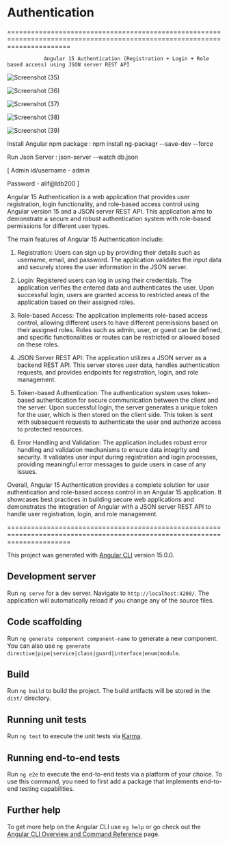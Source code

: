 # Authentication

  ============================================================================================================================
                
                Angular 15 Authentication (Registration + Login + Role based access) using JSON server REST API
                
                
![Screenshot (35)](https://github.com/alif-dot/Authentication_inAngular15/assets/62230465/8d5fe320-5aad-48af-85ec-71792c0c071e)

![Screenshot (36)](https://github.com/alif-dot/Authentication_inAngular15/assets/62230465/1a97799f-7b93-4673-ba1b-931127dcd754)

![Screenshot (37)](https://github.com/alif-dot/Authentication_inAngular15/assets/62230465/1aeb753a-227c-4c6a-853e-c899e0e586e0)

![Screenshot (38)](https://github.com/alif-dot/Authentication_inAngular15/assets/62230465/61301498-e59a-4e27-86c0-1a0f61419d79)

![Screenshot (39)](https://github.com/alif-dot/Authentication_inAngular15/assets/62230465/19122ea7-9eca-4ed8-a3b3-12fec34ef1fe)


Install Angular npm package :   npm install ng-packagr --save-dev --force

Run Json Server :   json-server --watch db.json

[ Admin id/username  - admin

Password -  alif@Idb200 ]

Angular 15 Authentication is a web application that provides user registration, login functionality, and role-based access control using Angular version 15 and a JSON server REST API. This application aims to demonstrate a secure and robust authentication system with role-based permissions for different user types.

The main features of Angular 15 Authentication include:

1. Registration: Users can sign up by providing their details such as username, email, and password. The application validates the input data and securely stores the user information in the JSON server.

2. Login: Registered users can log in using their credentials. The application verifies the entered data and authenticates the user. Upon successful login, users are granted access to restricted areas of the application based on their assigned roles.

3. Role-based Access: The application implements role-based access control, allowing different users to have different permissions based on their assigned roles. Roles such as admin, user, or guest can be defined, and specific functionalities or routes can be restricted or allowed based on these roles.

4. JSON Server REST API: The application utilizes a JSON server as a backend REST API. This server stores user data, handles authentication requests, and provides endpoints for registration, login, and role management.

5. Token-based Authentication: The authentication system uses token-based authentication for secure communication between the client and the server. Upon successful login, the server generates a unique token for the user, which is then stored on the client side. This token is sent with subsequent requests to authenticate the user and authorize access to protected resources.

6. Error Handling and Validation: The application includes robust error handling and validation mechanisms to ensure data integrity and security. It validates user input during registration and login processes, providing meaningful error messages to guide users in case of any issues.

Overall, Angular 15 Authentication provides a complete solution for user authentication and role-based access control in an Angular 15 application. It showcases best practices in building secure web applications and demonstrates the integration of Angular with a JSON server REST API to handle user registration, login, and role management.

  ============================================================================================================================

This project was generated with [Angular CLI](https://github.com/angular/angular-cli) version 15.0.0.

## Development server

Run `ng serve` for a dev server. Navigate to `http://localhost:4200/`. The application will automatically reload if you change any of the source files.

## Code scaffolding

Run `ng generate component component-name` to generate a new component. You can also use `ng generate directive|pipe|service|class|guard|interface|enum|module`.

## Build

Run `ng build` to build the project. The build artifacts will be stored in the `dist/` directory.

## Running unit tests

Run `ng test` to execute the unit tests via [Karma](https://karma-runner.github.io).

## Running end-to-end tests

Run `ng e2e` to execute the end-to-end tests via a platform of your choice. To use this command, you need to first add a package that implements end-to-end testing capabilities.

## Further help

To get more help on the Angular CLI use `ng help` or go check out the [Angular CLI Overview and Command Reference](https://angular.io/cli) page.

